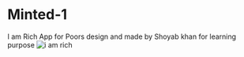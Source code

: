 # Minted-1
I am Rich App for Poors
design and made by Shoyab khan for learning purpose
![i am  rich](https://github.com/zamin60/Minted-1/blob/master/app/i%20am%20rich.jpg)
